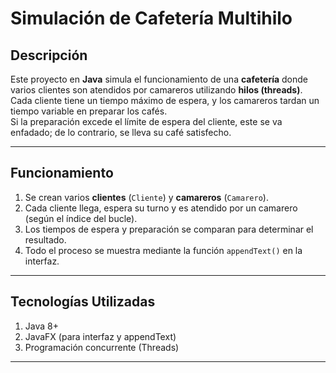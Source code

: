 # Simulación de Cafetería Multihilo

## Descripción

Este proyecto en **Java** simula el funcionamiento de una **cafetería** donde varios clientes son atendidos por camareros utilizando **hilos (threads)**.  
Cada cliente tiene un tiempo máximo de espera, y los camareros tardan un tiempo variable en preparar los cafés.  
Si la preparación excede el límite de espera del cliente, este se va enfadado; de lo contrario, se lleva su café satisfecho.

---

## Funcionamiento

1. Se crean varios **clientes** (`Cliente`) y **camareros** (`Camarero`).
2. Cada cliente llega, espera su turno y es atendido por un camarero (según el índice del bucle).
3. Los tiempos de espera y preparación se comparan para determinar el resultado.
4. Todo el proceso se muestra mediante la función `appendText()` en la interfaz.

---

## Tecnologías Utilizadas

1. Java 8+
2. JavaFX (para interfaz y appendText)
3. Programación concurrente (Threads)

---